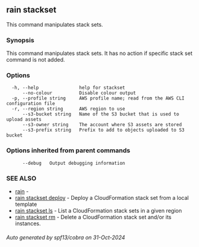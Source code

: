 ## rain stackset

This command manipulates stack sets.

### Synopsis

This command manipulates stack sets. It has no action if specific stack set command is not added.

### Options

```
  -h, --help               help for stackset
      --no-colour          Disable colour output
  -p, --profile string     AWS profile name; read from the AWS CLI configuration file
  -r, --region string      AWS region to use
      --s3-bucket string   Name of the S3 bucket that is used to upload assets
      --s3-owner string    The account where S3 assets are stored
      --s3-prefix string   Prefix to add to objects uploaded to S3 bucket
```

### Options inherited from parent commands

```
      --debug   Output debugging information
```

### SEE ALSO

* [rain](index.md)	 - 
* [rain stackset deploy](rain_stackset_deploy.md)	 - Deploy a CloudFormation stack set from a local template
* [rain stackset ls](rain_stackset_ls.md)	 - List a CloudFormation stack sets in a given region
* [rain stackset rm](rain_stackset_rm.md)	 - Delete a CloudFormation stack set and/or its instances.

###### Auto generated by spf13/cobra on 31-Oct-2024
